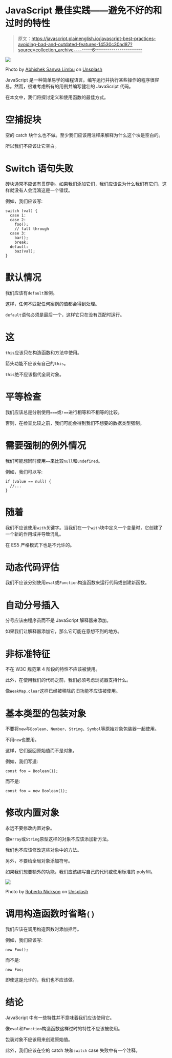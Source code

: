 # JavaScript 最佳实践——避免不好的和过时的特性

> 原文：<https://javascript.plainenglish.io/javascript-best-practices-avoiding-bad-and-outdated-features-14530c30ad87?source=collection_archive---------6----------------------->

![](img/0ea6a3a0144023ea9afd70766ab685a1.png)

Photo by [Abhishek Sanwa Limbu](https://unsplash.com/@abhishek_sanwa?utm_source=medium&utm_medium=referral) on [Unsplash](https://unsplash.com?utm_source=medium&utm_medium=referral)

JavaScript 是一种简单易学的编程语言。编写运行并执行某些操作的程序很容易。然而，很难考虑所有的用例并编写健壮的 JavaScript 代码。

在本文中，我们将探讨定义和使用函数的最佳方式。

# 空捕捉块

空的 catch 块什么也不做。至少我们应该用注释来解释为什么这个块是空白的。

所以我们不应该让它空白。

# Switch 语句失败

砖块通常不应该有贯穿物。如果我们添加它们，我们应该说为什么我们有它们，这样就没有人会混淆这是一个错误。

例如，我们应该写:

```
switch (val) {
  case 1:
  case 2:
    foo();
    // fall through
  case 3:
    bar();
    break;
  default:
    baz(val);
}
```

# 默认情况

我们应该有`default`案例。

这样，任何不匹配任何案例的值都会得到处理。

`default`语句必须是最后一个，这样它只在没有匹配时运行。

# 这

`this`应该只在构造函数和方法中使用。

箭头功能不应该有自己的`this`。

`this`绝不应该指代全局对象。

# 平等检查

我们应该总是分别使用`===`或`!==`进行相等和不相等的比较。

否则，在检查比较之前，我们可能会得到我们不想要的数据类型强制。

# 需要强制的例外情况

我们可能想同时使用`==`来比较`null`和`undefined`。

例如，我们可以写:

```
if (value == null) {
  //...
}
```

# 随着

我们不应该使用`with`关键字。当我们在一个`with`块中定义一个变量时，它创建了一个新的作用域并导致混乱。

在 ES5 严格模式下也是不允许的。

# 动态代码评估

我们不应该分别使用`eval`或`Function`构造函数来运行代码或创建新函数。

# 自动分号插入

分号应该由程序员而不是 JavaScript 解释器来添加。

如果我们让解释器添加它，那么它可能在意想不到的地方。

# 非标准特征

不在 W3C 规范第 4 阶段的特性不应该被使用。

此外，在使用我们的代码之前，我们必须考虑浏览器支持什么。

像`WeakMap.clear`这样已经被移除的旧功能不应该被使用。

# 基本类型的包装对象

不要将`new`与`Boolean`、`Number`、`String`、`Symbol`等原始对象包装器一起使用。

不用`new`也要用。

这样，它们返回原始值而不是对象。

例如，我们写道:

```
const foo = Boolean(1);
```

而不是:

```
const foo = new Boolean(1);
```

# 修改内置对象

永远不要修改内置对象。

像`Array`或`String`原型这样的对象不应该添加新方法。

我们也不应该修改这些对象中的方法。

另外，不要给全局对象添加符号。

如果我们想要额外的功能，我们应该编写自己的代码或使用标准的 polyfill。

![](img/552cddc15c2bd15e766aa7756f15044e.png)

Photo by [Roberto Nickson](https://unsplash.com/@rpnickson?utm_source=medium&utm_medium=referral) on [Unsplash](https://unsplash.com?utm_source=medium&utm_medium=referral)

# 调用构造函数时省略`()`

我们应该在调用构造函数时添加括号。

例如，我们应该写:

```
new Foo();
```

而不是:

```
new Foo;
```

即使这是允许的，我们也不应该做。

# 结论

JavaScript 中有一些特性并不意味着我们应该使用它。

像`eval`和`Function`构造函数这样过时的特性不应该被使用。

包装对象不应该用来创建原始值。

此外，我们应该在空的 catch 块和`switch` case 失败中有一个注释。